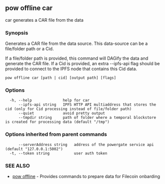 ## pow offline car

car generates a CAR file from the data

### Synopsis

Generates a CAR file from the data source. This data-source can be a file/folder path or a Cid.

If a file/folder path is provided, this command will DAGify the data and generate the CAR file.
If a Cid is provided, an extra --ipfs-api flag should be provided to connect to the IPFS node that contains this Cid data.

```
pow offline car [path | cid] [output path] [flags]
```

### Options

```
  -h, --help              help for car
      --ipfs-api string   IPFS HTTP API multiaddress that stores the cid (only for Cid processing instead of file/folder path)
      --quiet             avoid pretty output
      --tmpdir string     path of folder where a temporal blockstore is created for processing data (default "/tmp")
```

### Options inherited from parent commands

```
      --serverAddress string   address of the powergate service api (default "127.0.0.1:5002")
  -t, --token string           user auth token
```

### SEE ALSO

* [pow offline](pow_offline.md)	 - Provides commands to prepare data for Filecoin onbarding

